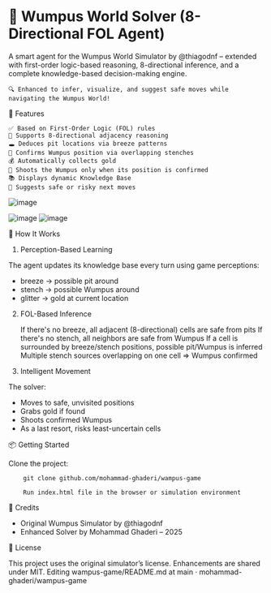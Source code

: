 # 🧠 Wumpus World Solver (8-Directional FOL Agent)

A smart agent for the Wumpus World Simulator by @thiagodnf – extended with first-order logic-based reasoning, 8-directional inference, and a complete knowledge-based decision-making engine.

    🔍 Enhanced to infer, visualize, and suggest safe moves while navigating the Wumpus World!

🚀 Features

    ✅ Based on First-Order Logic (FOL) rules
    🧭 Supports 8-directional adjacency reasoning
    🕳️ Deduces pit locations via breeze patterns
    🐍 Confirms Wumpus position via overlapping stenches
    💰 Automatically collects gold
    🎯 Shoots the Wumpus only when its position is confirmed
    📚 Displays dynamic Knowledge Base
    🤖 Suggests safe or risky next moves



![image](https://github.com/user-attachments/assets/7417ef21-04db-425e-ba6d-dca711990bcc)

![image](https://github.com/user-attachments/assets/4cd0fedc-5d2d-4823-956f-cdb9a6fb516e) ![image](https://github.com/user-attachments/assets/2b342204-72b8-4463-86ae-d03b047a7795)

    

🔄 How It Works
1. Perception-Based Learning

The agent updates its knowledge base every turn using game perceptions:

* breeze → possible pit around
* stench → possible Wumpus around
* glitter → gold at current location

2. FOL-Based Inference

    If there's no breeze, all adjacent (8-directional) cells are safe from pits
    If there's no stench, all neighbors are safe from Wumpus
    If a cell is surrounded by breeze/stench positions, possible pit/Wumpus is inferred
    Multiple stench sources overlapping on one cell ⇒ Wumpus confirmed

3. Intelligent Movement

The solver:

+ Moves to safe, unvisited positions
+ Grabs gold if found
+ Shoots confirmed Wumpus
+ As a last resort, risks least-uncertain cells

📦 Getting Started

Clone the project:

```
    git clone github.com/mohammad-ghaderi/wampus-game
```
```
    Run index.html file in the browser or simulation environment
```

📜 Credits

- Original Wumpus Simulator by @thiagodnf
- Enhanced Solver by Mohammad Ghaderi – 2025

🪪 License

This project uses the original simulator’s license. Enhancements are shared under MIT.
Editing wampus-game/README.md at main · mohammad-ghaderi/wampus-game
